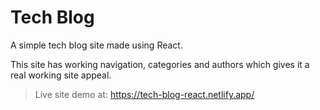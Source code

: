 # Tech Blog

A simple tech blog site made using React.

This site has working navigation, categories and authors which gives it a real working site appeal.

> Live site demo at: https://tech-blog-react.netlify.app/
